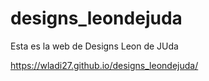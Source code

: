 # designs_leondejuda

Esta es la web de Designs Leon de JUda 

https://wladi27.github.io/designs_leondejuda/

